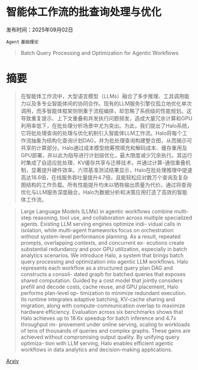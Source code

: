 # 智能体工作流的批查询处理与优化

发布时间：2025年09月02日

`Agent` `基础理论`

> Batch Query Processing and Optimization for Agentic Workflows

# 摘要

> 在智能体工作流中，大型语言模型（LLMs）融合了多步推理、工具调用能力以及多专业智能体间的协同合作。现有的LLM服务引擎仅孤立地优化单次调用，而多智能体框架则侧重于流程编排，却忽略了系统级的性能规划。这导致重复提示、上下文重叠和并发执行问题频发，造成大量冗余计算和GPU利用率低下，在批处理分析场景中尤为突出。为此，我们提出了Halo系统，它将批处理查询的处理与优化机制引入智能体LLM工作流。Halo将每个工作流抽象为结构化查询计划DAG，并为批处理查询构建整合图，从而揭示可共享的计算部分。Halo通过成本模型统筹预填充和解码成本、缓存重用及GPU部署，并以此为指导进行计划级优化，最大限度减少冗余执行。其运行时集成了自适应批处理、KV缓存共享与迁移技术，并通过计算-通信重叠机制，显著提升硬件效率。六项基准测试结果显示，Halo在批处理推理中提速高达18.6倍，在线服务吞吐量提升4.7倍，且能轻松应对数万个查询及复杂图结构的工作负载。所有性能提升均未以牺牲输出质量为代价。通过将查询优化与LLM服务深度融合，Halo为数据分析和决策应用打造了高效的智能体工作流。

> Large Language Models (LLMs) in agentic workflows combine multi-step reasoning, tool use, and collaboration across multiple specialized agents. Existing LLM serving engines optimize indi- vidual calls in isolation, while multi-agent frameworks focus on orchestration without system-level performance planning. As a result, repeated prompts, overlapping contexts, and concurrent ex- ecutions create substantial redundancy and poor GPU utilization, especially in batch analytics scenarios. We introduce Halo, a system that brings batch query processing and optimization into agentic LLM workflows. Halo represents each workflow as a structured query plan DAG and constructs a consoli- dated graph for batched queries that exposes shared computation. Guided by a cost model that jointly considers prefill and decode costs, cache reuse, and GPU placement, Halo performs plan-level op- timization to minimize redundant execution. Its runtime integrates adaptive batching, KV-cache sharing and migration, along with compute-communication overlap to maximize hardware efficiency. Evaluation across six benchmarks shows that Halo achieves up to 18.6x speedup for batch inference and 4.7x throughput im- provement under online serving, scaling to workloads of tens of thousands of queries and complex graphs. These gains are achieved without compromising output quality. By unifying query optimiza- tion with LLM serving, Halo enables efficient agentic workflows in data analytics and decision-making applications.

[Arxiv](https://arxiv.org/abs/2509.02121)